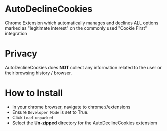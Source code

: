 # AutoDeclineCookies
 Chrome Extension which automatically manages and declines ALL options marked as "legitimate interest" on the commonly used "Cookie First" integration

# Privacy
AutoDeclineCookies does **NOT** collect any information related to the user or their browsing history / browser.

# How to Install
- In your chrome browser, navigate to chrome://extensions
- Ensure `Developer Mode` is set to True.
- Click `Load unpacked`
- Select the **Un-zipped** directory for the AutoDeclineCookies extensiom
